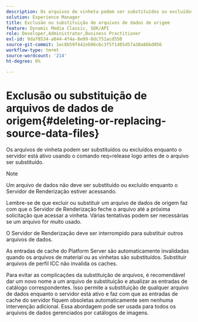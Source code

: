 ```yaml
---
description: Os arquivos de vinheta podem ser substituídos ou excluídos enquanto o servidor está ativo usando o comando req=release logo antes de o arquivo ser substituído.
solution: Experience Manager
title: Exclusão ou substituição de arquivos de dados de origem
feature: Dynamic Media Classic, SDK/API
role: Developer,Administrator,Business Practitioner
exl-id: 9daf8534-a844-4f4a-8e99-8dc751acd550
source-git-commit: 1ec8b59f442eb96c6c3f5f1405d57a38a86bd056
workflow-type: tm+mt
source-wordcount: '214'
ht-degree: 0%

---
```


# Exclusão ou substituição de arquivos de dados de origem{#deleting-or-replacing-source-data-files}

Os arquivos de vinheta podem ser substituídos ou excluídos enquanto o servidor está ativo usando o comando req=release logo antes de o arquivo ser substituído.

>[!NOTE]
>
>Um arquivo de dados não deve ser substituído ou excluído enquanto o Servidor de Renderização estiver acessando.

Lembre-se de que excluir ou substituir um arquivo de dados de origem faz com que o Servidor de Renderização feche o arquivo até a próxima solicitação que acessar a vinheta. Várias tentativas podem ser necessárias se um arquivo for muito usado.

O Servidor de Renderização deve ser interrompido para substituir outros arquivos de dados.

As entradas de cache do Platform Server são automaticamente invalidadas quando os arquivos de material ou as vinhetas são substituídos. Substituir arquivos de perfil ICC não invalida os caches.

Para evitar as complicações da substituição de arquivos, é recomendável dar um novo nome a um arquivo de substituição e atualizar as entradas de catálogo correspondentes. Isso permite a substituição de qualquer arquivo de dados enquanto o servidor está ativo e faz com que as entradas de cache do servidor fiquem obsoletas automaticamente sem nenhuma intervenção adicional. Essa abordagem pode ser usada para todos os arquivos de dados gerenciados por catálogos de imagens.

